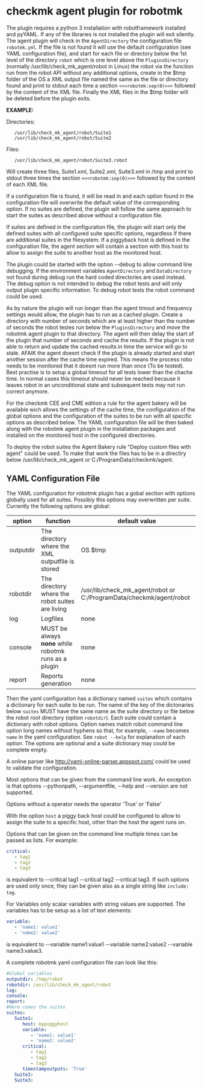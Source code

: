 # checkmk agent plugin for robotmk

The plugin requires a python 3 installation with robotframework installed and pyYAML. If any of the libraries is not installed the plugin will exit silently. The agent plugin will check in the `AgentDirectory` the configuration file `robotmk.yml`. If the file is not found it will use the default configuration (see YAML configuration file), and start for each file or directory below the 1st level of the directory `robot` which is one level above the `PluginsDirectory` (normally /usr/lib/check_mk_agent/robot in Linux) the robot via the function run from the robot API without any additional options, create in the $tmp folder of the OS a XML output file named the same as the file or directory found and print to stdout each time a section ```<<<robotmk:sep(0)>>>``` followed by the content of the XML file. Finally the XML files in the $tmp folder will be deleted before the plugin exits.

__EXAMPLE:__

Directories:
```
   /usr/lib/check_mk_agent/robot/Suite1
   /usr/lib/check_mk_agent/robot/Suite2
```
Files:
```
   /usr/lib/check_mk_agent/robot/Suite3.robot
```
Will create three files, Suite1.xml, Suite2.xml, Suite3.xml in /tmp and print to stdout three times the section ```<<<robotmk:sep(0)>>>``` followed by the content of each XML file.


If a configuration file is found, it will be read in and each option found in the configuration file will overwrite the default value of the corresponding option. If no suites are defined, the plugin will follow the same approach to start the suites as described above without a configuration file.

If suites are defined in the configuration file, the plugin will start only the defined suites with all configured suite specific options, regardless if there are additional suites in the filesystem. If a piggyback host is defined in the configuration file, the agent section will contain a section with this host to allow to assign the suite to another host as the monitored host.

The plugin could be started with the option --debug to allow command line debugging. If the environment variables `AgentDirectory` and `DataDirectory` not found during debug run the hard coded directories are used instead. The debug option is not intended to debug the robot tests and will only output plugin specific information. To debug robot tests the robot command could be used.

As by nature the plugin will run longer than the agent timout and frequency settings would allow, the plugin has to run as a cached plugin. Create a directory with number of seconds which are at least higher than the number of seconds the robot testes run below the `PluginsDirectory` and move the robotmk agent plugin to that directory. The agent will then delay the start of the plugin that number of seconds and cache the results. If the plugin is not able to return and update the cached results in time the service will go to stale. AFAIK the agent doesnt check if the plugin is already started and start another session after the cache time expired. This means the process robo needs to be monitored that it doesnt run more than once (To be tested). Best practise is to setup a global timeout for all tests lower than the chache time. In normal cases this timeout should never be reached because it leaves robot in an unconditional state and subsequent tests may not run correct anymore.

For the checkmk CEE and CME edition a rule for the agent bakery will be available wich allows the settings of the cache time, the configuration of the global options and the configuration of the suites to be run with all specific options as described below. The YAML configuration file will be then baked along with the robotmk agent plugin in the installation packages and installed on the monitored host in the configured directories.

To deploy the robot suites the Agent Bakery rule "Deploy custom files with agent" could be used. To make that work the files has to be in a directiry below /usr/lib/check_mk_agent or C:/ProgramData/checkmk/agent.

## YAML Configuration File
The YAML configuration for robotmk plugin has a gobal section with options globally used for all suites. Possibly this options may overwritten per suite.
Currently the following options are global:


|option| function| default value|
|------|------------------------|---------------|
|outputdir| The directory where the XML outputfile is stored|OS $tmp|
|robotdir| The directory where the robot suites are living|/usr/lib/check_mk_agent/robot or C:/ProgramData/checkmk/agent/robot|
|log| Logfiles|none|
|console| MUST be always **none** while robotmk runs as a plugin|none|
|report| Reports generation|none|


Then the yaml configuration has a dictionary named `suites` which contains a dictionary for each suite to be run. The name of the key of the dictonaries below `suites` MUST have the same name as the suite directory or file below the robot root directory (option `robotdir`). Each suite could contain a dictionary with robot options. Option names match robot command line option long names without hyphens so that, for example, `--name` becomes `name` in the yaml configuration. See `robot --help` for explanation of each option. The options are optional and a suite dictionary may could be complete empty.

A online parser like http://yaml-online-parser.appspot.com/ could be used to validate the configuration.

Most options that can be given from the command line work. An exception is that options --pythonpath, --argumentfile, --help and --version are not supported.

Options without a operator needs the operator 'True' or 'False'

With the option `host` a piggy back host could be configured to allow to assign the suite to a specific host, other than the host the agent runs on.

Options that can be given on the command line multiple times can be passed as lists. For example:
```yaml
critical:
   - tag1
   - tag2
   - tag3
```

is equivalent to --critical tag1 --critical tag2 --critical tag3. If such options are used only once, they can be given also as a single string like `include: tag`.

For Variables only scalar variables with string values are supported. The variables has to be setup as a list of text elements:

```yaml
variable:
   - 'name1: value1'
   - 'name2: value2'
```

is equivalent to --variable name1:value1 --variable name2:value2 --variable  name3:value3.

A complete robotmk yaml configuration file can look like this:

```yaml
#Global variables
outputdir: /tmp/robot
robotdir: /usr/lib/check_mk_agent/robot
log:
console:
report:
#Here comes the suites
suites:
   Suite1:
      host: mypiggyhost
      variable:
         - 'name1: value1'
         - 'name2: value2'
      critical: 
         - tag1
         - tag2
         - tag3
      timestampoutputs: 'True'
   Suite2:
   Suite3:
```

